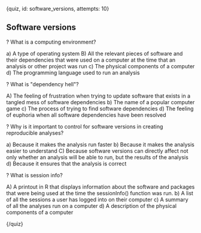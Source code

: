 
{quiz, id: software_versions, attempts: 10}

## Software versions

? What is a computing environment?

a) A type of operating system
B) All the relevant pieces of software and their dependencies that were used on a computer at the time that an analysis or other project was run
c) The physical components of a computer
d) The programming language used to run an analysis

? What is "dependency hell"?

A) The feeling of frustration when trying to update software that exists in a tangled mess of software dependencies
b) The name of a popular computer game
c) The process of trying to find software dependencies
d) The feeling of euphoria when all software dependencies have been resolved

? Why is it important to control for software versions in creating reproducible analyses?

a) Because it makes the analysis run faster
b) Because it makes the analysis easier to understand
C) Because software versions can directly affect not only whether an analysis will be able to run, but the results of the analysis
d) Because it ensures that the analysis is correct

? What is session info?

A) A printout in R that displays information about the software and packages that were being used at the time the sessionInfo() function was run.
b) A list of all the sessions a user has logged into on their computer
c) A summary of all the analyses run on a computer
d) A description of the physical components of a computer

{/quiz}
